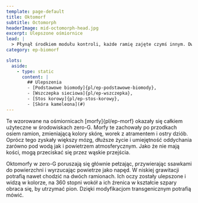 ```yaml
---
template: page-default
title: Oktomorf
subtitle: Octomorph
headerImage: mid-octomorph-head.jpg
excerpt: Ulepszone ośmiornice
lead: |
  > Płynął środkiem modułu kontroli, każde ramię zajęte czymś innym. Dwa poprawiały makijaż, jedno obracało kamerę, a inne obracały kawę w lewitującym kubku. Nie potrzebował pomocy. Właściwie — ja przeszkadzałem. Przeprosiłem i się wylogowałem.
category: ep-biomorf

slots:
  aside:
    - type: static
      content: |
        ## Ulepszenia
        - [Podstawowe biomody]{pl/ep-podstawowe-biomody}, 
        - [Wszczepka sieciowa]{pl/ep-wszczepka}, 
        - [Stos korowy]{pl/ep-stos-korowy}, 
        - [Skóra kameleona](#)
---
```

Te wzorowane na ośmiornicach [morfy]{pl/ep-morf} okazały się całkiem użyteczne w środowiskach zero-G. Morfy te zachowały po przodkach osiem ramion, zmieniającą kolory skórę, worek z atramentem i ostry dziób. Oprócz tego zyskały większy mózg, dłuższe życie i umiejętność oddychania zarówno pod wodą jak i powietrzem atmosferycznym. Jako że nie mają kości, mogą przeciskać się przez wąskie przejścia.

Oktomorfy w zero-G poruszają się głównie pełzając, przywierając ssawkami do powierzchni i wyrzucając powietrze jako napęd. W niskiej grawitacji potrafią nawet chodzić na dwóch ramionach. Ich oczy zostały ulepszone i widzą w kolorze, na 360 stopni wokół a ich źrenica w kształcie szpary obraca się, by utrzymać pion. Dzięki modyfikacjom transgenicznym potrafią mówić.